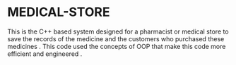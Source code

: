 # MEDICAL-STORE
This is the C++ based system designed for a pharmacist or medical store to save the records of the medicine and the customers who purchased these medicines . This code used the concepts of OOP that make this code more efficient and engineered . 
